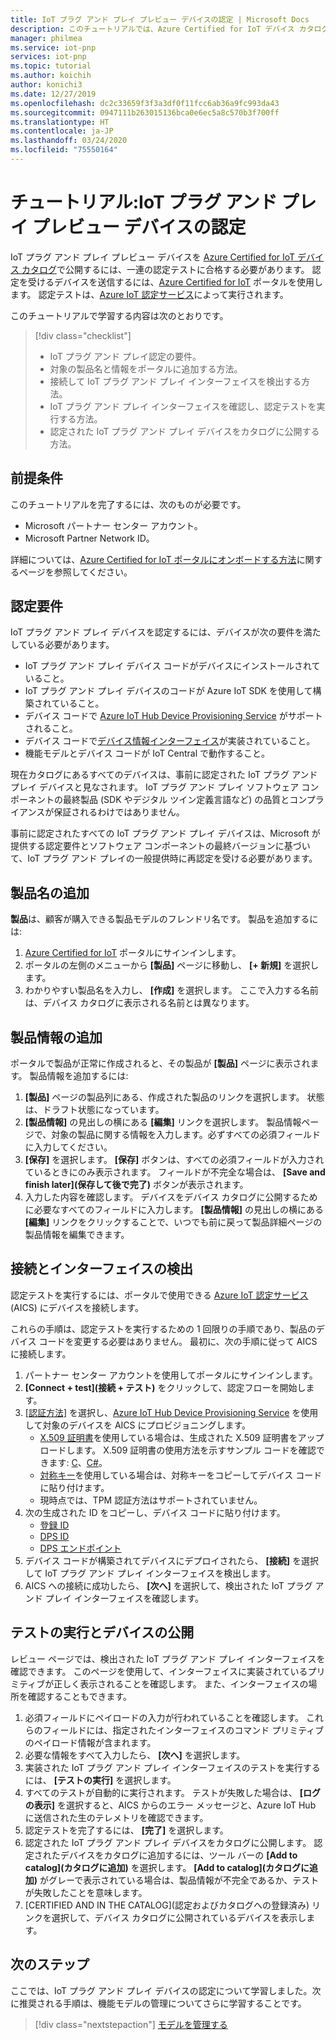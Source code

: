 ```yaml
---
title: IoT プラグ アンド プレイ プレビュー デバイスの認定 | Microsoft Docs
description: このチュートリアルでは、Azure Certified for IoT デバイス カタログに対象の製品の情報を追加し、デバイスを Azure IoT 認定サービスに接続して、IoT プラグ アンド プレイ認定テストを実行する方法について説明します。
manager: philmea
ms.service: iot-pnp
services: iot-pnp
ms.topic: tutorial
ms.author: koichih
author: konichi3
ms.date: 12/27/2019
ms.openlocfilehash: dc2c33659f3f3a3df0f11fcc6ab36a9fc993da43
ms.sourcegitcommit: 0947111b263015136bca0e6ec5a8c570b3f700ff
ms.translationtype: HT
ms.contentlocale: ja-JP
ms.lasthandoff: 03/24/2020
ms.locfileid: "75550164"
---
```

# <a name="tutorial-certify-your-iot-plug-and-play-preview-device"></a>チュートリアル:IoT プラグ アンド プレイ プレビュー デバイスの認定

IoT プラグ アンド プレイ プレビュー デバイスを [Azure Certified for IoT デバイス カタログ](https://aka.ms/iotdevcat)で公開するには、一連の認定テストに合格する必要があります。 認定を受けるデバイスを送信するには、[Azure Certified for IoT](https://aka.ms/ACFI) ポータルを使用します。 認定テストは、[Azure IoT 認定サービス](https://aka.ms/azure-iot-aics)によって実行されます。

このチュートリアルで学習する内容は次のとおりです。

> [!div class="checklist"]
> * IoT プラグ アンド プレイ認定の要件。
> * 対象の製品名と情報をポータルに追加する方法。
> * 接続して IoT プラグ アンド プレイ インターフェイスを検出する方法。
> * IoT プラグ アンド プレイ インターフェイスを確認し、認定テストを実行する方法。
> * 認定された IoT プラグ アンド プレイ デバイスをカタログに公開する方法。

## <a name="prerequisites"></a>前提条件

このチュートリアルを完了するには、次のものが必要です。

* Microsoft パートナー センター アカウント。
* Microsoft Partner Network ID。

詳細については、[Azure Certified for IoT ポータルにオンボードする方法](howto-onboard-portal.md)に関するページを参照してください。

## <a name="certification-requirements"></a>認定要件

IoT プラグ アンド プレイ デバイスを認定するには、デバイスが次の要件を満たしている必要があります。

* IoT プラグ アンド プレイ デバイス コードがデバイスにインストールされていること。
* IoT プラグ アンド プレイ デバイスのコードが Azure IoT SDK を使用して構築されていること。
* デバイス コードで [Azure IoT Hub Device Provisioning Service](../iot-dps/about-iot-dps.md) がサポートされること。
* デバイス コードで[デバイス情報インターフェイス](concepts-common-interfaces.md)が実装されていること。
* 機能モデルとデバイス コードが IoT Central で動作すること。

現在カタログにあるすべてのデバイスは、事前に認定された IoT プラグ アンド プレイ デバイスと見なされます。 IoT プラグ アンド プレイ ソフトウェア コンポーネントの最終製品 (SDK やデジタル ツイン定義言語など) の品質とコンプライアンスが保証されるわけではありません。

事前に認定されたすべての IoT プラグ アンド プレイ デバイスは、Microsoft が提供する認定要件とソフトウェア コンポーネントの最終バージョンに基づいて、IoT プラグ アンド プレイの一般提供時に再認定を受ける必要があります。

## <a name="add-product-name"></a>製品名の追加

**製品**は、顧客が購入できる製品モデルのフレンドリ名です。 製品を追加するには:

1. [Azure Certified for IoT](https://aka.ms/ACFI) ポータルにサインインします。
1. ポータルの左側のメニューから **[製品]** ページに移動し、 **[+ 新規]** を選択します。
1. わかりやすい製品名を入力し、 **[作成]** を選択します。 ここで入力する名前は、デバイス カタログに表示される名前とは異なります。

## <a name="add-product-information"></a>製品情報の追加

ポータルで製品が正常に作成されると、その製品が **[製品]** ページに表示されます。 製品情報を追加するには:

1. **[製品]** ページの製品列にある、作成された製品のリンクを選択します。 状態は、ドラフト状態になっています。
1. **[製品情報]** の見出しの横にある **[編集]** リンクを選択します。 製品情報ページで、対象の製品に関する情報を入力します。必ずすべての必須フィールドに入力してください。
1. **[保存]** を選択します。 **[保存]** ボタンは、すべての必須フィールドが入力されているときにのみ表示されます。 フィールドが不完全な場合は、 **[Save and finish later]\(保存して後で完了\)** ボタンが表示されます。
1. 入力した内容を確認します。 デバイスをデバイス カタログに公開するために必要なすべてのフィールドに入力します。 **[製品情報]** の見出しの横にある **[編集]** リンクをクリックすることで、いつでも前に戻って製品詳細ページの製品情報を編集できます。

## <a name="connect-and-discover-interfaces"></a>接続とインターフェイスの検出

認定テストを実行するには、ポータルで使用できる [Azure IoT 認定サービス](https://aka.ms/azure-iot-aics) (AICS) にデバイスを接続します。

これらの手順は、認定テストを実行するための 1 回限りの手順であり、製品のデバイス コードを変更する必要はありません。 最初に、次の手順に従って AICS に接続します。

1. パートナー センター アカウントを使用してポータルにサインインします。
1. **[Connect + test]\(接続 + テスト\)** をクリックして、認定フローを開始します。
1. [[認証方法]](../iot-dps/concepts-security.md#attestation-mechanism) を選択し、[Azure IoT Hub Device Provisioning Service](../iot-dps/about-iot-dps.md) を使用して対象のデバイスを AICS にプロビジョニングします。
   * [X.509 証明書](../iot-hub/iot-hub-security-x509-get-started.md#prerequisites)を使用している場合は、生成された X.509 証明書をアップロードします。 X.509 証明書の使用方法を示すサンプル コードを確認できます: [C](https://github.com/Azure/azure-iot-sdk-c/blob/master/iothub_client/samples/iothub_ll_client_x509_sample/iothub_ll_client_x509_sample.c)、[C#](../iot-hub/iot-hub-security-x509-get-started.md)。
   * [対称キー](../iot-dps/concepts-symmetric-key-attestation.md)を使用している場合は、対称キーをコピーしてデバイス コードに貼り付けます。
   * 現時点では、TPM 認証方法はサポートされていません。
1. 次の生成された ID をコピーし、デバイス コードに貼り付けます。
   * [登録 ID](../iot-dps/use-hsm-with-sdk.md)
   * [DPS ID](../iot-dps/tutorial-set-up-device.md#create-the-device-registration-software)
   * [DPS エンドポイント](../iot-dps/tutorial-set-up-device.md#create-the-device-registration-software)
1. デバイス コードが構築されてデバイスにデプロイされたら、 **[接続]** を選択して IoT プラグ アンド プレイ インターフェイスを検出します。
1. AICS への接続に成功したら、 **[次へ]** を選択して、検出された IoT プラグ アンド プレイ インターフェイスを確認します。

## <a name="run-tests-and-publish-the-device"></a>テストの実行とデバイスの公開

レビュー ページでは、検出された IoT プラグ アンド プレイ インターフェイスを確認できます。 このページを使用して、インターフェイスに実装されているプリミティブが正しく表示されることを確認します。 また、インターフェイスの場所を確認することもできます。

1. 必須フィールドにペイロードの入力が行われていることを確認します。 これらのフィールドには、指定されたインターフェイスのコマンド プリミティブのペイロード情報が含まれます。
1. 必要な情報をすべて入力したら、 **[次へ]** を選択します。
1. 実装された IoT プラグ アンド プレイ インターフェイスのテストを実行するには、 **[テストの実行]** を選択します。
1. すべてのテストが自動的に実行されます。 テストが失敗した場合は、 **[ログの表示]** を選択すると、AICS からのエラー メッセージと、Azure IoT Hub に送信された生のテレメトリを確認できます。
1. 認定テストを完了するには、 **[完了]** を選択します。
1. 認定された IoT プラグ アンド プレイ デバイスをカタログに公開します。 認定されたデバイスをカタログに追加するには、ツール バーの **[Add to catalog]\(カタログに追加\)** を選択します。 **[Add to catalog]\(カタログに追加\)** がグレーで表示されている場合は、製品情報が不完全であるか、テストが失敗したことを意味します。 
1. [CERTIFIED AND IN THE CATALOG]\(認定およびカタログへの登録済み\) リンクを選択して、デバイス カタログに公開されているデバイスを表示します。

## <a name="next-steps"></a>次のステップ

ここでは、IoT プラグ アンド プレイ デバイスの認定について学習しました。次に推奨される手順は、機能モデルの管理についてさらに学習することです。

> [!div class="nextstepaction"]
> [モデルを管理する](./howto-manage-models.md)
